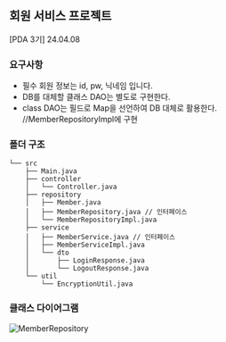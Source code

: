 ## 회원 서비스 프로젝트
[PDA 3기] 24.04.08

### 요구사항
- 필수 회원 정보는 id, pw, 닉네임 입니다.
- DB를 대체할 클래스 DAO는 별도로 구현한다.
- class DAO는 필드로 Map을 선언하여 DB 대체로 활용한다. //MemberRepositoryImpl에 구현

### 폴더 구조
```
└── src
    ├── Main.java
    ├── controller
    │   └── Controller.java
    ├── repository
    │   ├── Member.java
    │   ├── MemberRepository.java // 인터페이스
    │   └── MemberRepositoryImpl.java
    ├── service
    │   ├── MemberService.java // 인터페이스
    │   ├── MemberServiceImpl.java
    │   └── dto
    │       ├── LoginResponse.java
    │       └── LogoutResponse.java
    └── util
        └── EncryptionUtil.java
```
### 클래스 다이어그램
![MemberRepository](https://github.com/EastWon0103/shinhan-backend-assignment-02/assets/63653473/965b61aa-6ed6-4681-9d3c-ae8950242b89)
